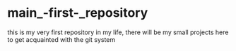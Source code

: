 # main_-first-_repository
this is my very first repository in my life,
there will be my small projects here to get acquainted with the git system
